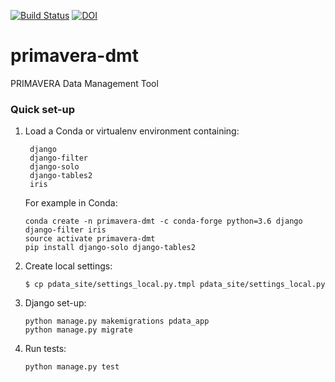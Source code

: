 [![Build Status](https://travis-ci.org/PRIMAVERA-H2020/primavera-dmt.svg?branch=master)](https://travis-ci.org/PRIMAVERA-H2020/primavera-dmt) [![DOI](https://zenodo.org/badge/139697569.svg)](https://zenodo.org/badge/latestdoi/139697569)

# primavera-dmt
PRIMAVERA Data Management Tool

### Quick set-up

1. Load a Conda or virtualenv environment containing:   
   ```  
    django  
    django-filter  
    django-solo  
    django-tables2  
    iris  
    ```  
   
    For example in Conda:
    ```
    conda create -n primavera-dmt -c conda-forge python=3.6 django django-filter iris
    source activate primavera-dmt
    pip install django-solo django-tables2
    ```
   
2. Create local settings:    
   ```  
   $ cp pdata_site/settings_local.py.tmpl pdata_site/settings_local.py  
    ```  
3. Django set-up:  
    ```
   python manage.py makemigrations pdata_app
   python manage.py migrate
    ```
4. Run tests:
   ```
   python manage.py test
    ```
